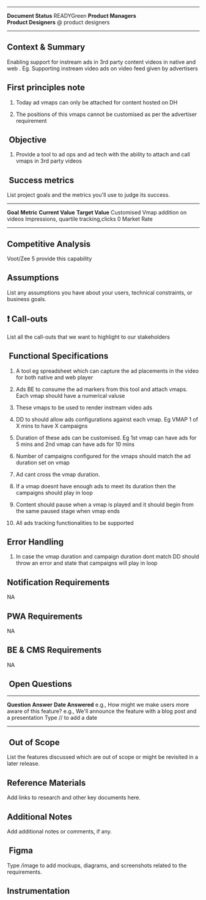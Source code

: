   ----------------------- ---------------------
  **Document Status**     READYGreen
  **Product Managers**    
  **Product Designers**   @ product designers
  ----------------------- ---------------------

## Context & Summary

Enabling support for instream ads in 3rd party content videos in native
and web . Eg. Supporting instream video ads on video feed given by
advertisers

## First principles note

1.  Today ad vmaps can only be attached for content hosted on DH

2.  The positions of this vmaps cannot be customised as per the
    advertiser requirement

##  Objective

1.  Provide a tool to ad ops and ad tech with the ability to attach and
    call vmaps in 3rd party videos

##  Success metrics

List project goals and the metrics you\'ll use to judge its success.

  ------------------------------------ --------------------------------------- ------------------- ------------------
  **Goal**                             **Metric**                              **Current Value**   **Target Value**
  Customised Vmap addition on videos   Impressions, quartile tracking,clicks   0                   Market Rate
                                                                                                   
  ------------------------------------ --------------------------------------- ------------------- ------------------

## Competitive Analysis

Voot/Zee 5 provide this capability

## Assumptions

List any assumptions you have about your users, technical constraints,
or business goals.

## ❗ Call-outs

List all the call-outs that we want to highlight to our stakeholders

##  Functional Specifications

1.  A tool eg spreadsheet which can capture the ad placements in the
    video for both native and web player

2.  Ads BE to consume the ad markers from this tool and attach vmaps.
    Each vmap should have a numerical valuse

3.  These vmaps to be used to render instream video ads

4.  DD to should allow ads configurations against each vmap. Eg VMAP 1
    of X mins to have X campaigns

5.  Duration of these ads can be customised. Eg 1st vmap can have ads
    for 5 mins and 2nd vmap can have ads for 10 mins

6.  Number of campaigns configured for the vmaps should match the ad
    duration set on vmap

7.  Ad cant cross the vmap duration.

8.  If a vmap doesnt have enough ads to meet its duration then the
    campaigns should play in loop

9.  Content should pause when a vmap is played and it should begin from
    the same paused stage when vmap ends

10. All ads tracking functionalities to be supported

## Error Handling

1.  In case the vmap duration and campaign duration dont match DD should
    throw an error and state that campaigns will play in loop

## Notification Requirements

NA

## PWA Requirements

NA

## BE & CMS Requirements

NA

##  Open Questions

  ----------------------------------------------------------- ----------------------------------------------------------------------- -----------------------
  **Question**                                                **Answer**                                                              **Date Answered**
  e.g., How might we make users more aware of this feature?   e.g., We\'ll announce the feature with a blog post and a presentation   Type // to add a date
  ----------------------------------------------------------- ----------------------------------------------------------------------- -----------------------

##  Out of Scope

List the features discussed which are out of scope or might be revisited
in a later release.

## Reference Materials

Add links to research and other key documents here.

## Additional Notes

Add additional notes or comments, if any.

##  Figma

Type /image to add mockups, diagrams, and screenshots related to the
requirements.

## Instrumentation
